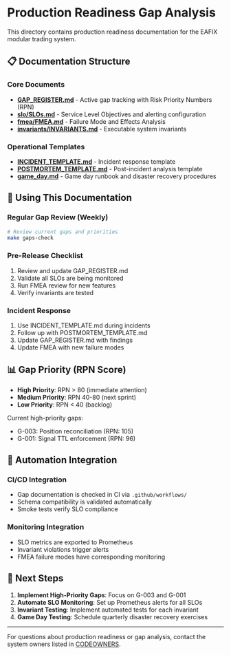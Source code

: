 # Production Readiness Gap Analysis

This directory contains production readiness documentation for the EAFIX modular trading system.

## 📋 Documentation Structure

### Core Documents
- **[GAP_REGISTER.md](GAP_REGISTER.md)** - Active gap tracking with Risk Priority Numbers (RPN)
- **[slo/SLOs.md](slo/SLOs.md)** - Service Level Objectives and alerting configuration
- **[fmea/FMEA.md](fmea/FMEA.md)** - Failure Mode and Effects Analysis
- **[invariants/INVARIANTS.md](invariants/INVARIANTS.md)** - Executable system invariants

### Operational Templates
- **[INCIDENT_TEMPLATE.md](INCIDENT_TEMPLATE.md)** - Incident response template
- **[POSTMORTEM_TEMPLATE.md](POSTMORTEM_TEMPLATE.md)** - Post-incident analysis template
- **[game_day.md](game_day.md)** - Game day runbook and disaster recovery procedures

## 🎯 Using This Documentation

### Regular Gap Review (Weekly)
```bash
# Review current gaps and priorities
make gaps-check
```

### Pre-Release Checklist
1. Review and update GAP_REGISTER.md
2. Validate all SLOs are being monitored
3. Run FMEA review for new features
4. Verify invariants are tested

### Incident Response
1. Use INCIDENT_TEMPLATE.md during incidents
2. Follow up with POSTMORTEM_TEMPLATE.md
3. Update GAP_REGISTER.md with findings
4. Update FMEA with new failure modes

## 📊 Gap Priority (RPN Score)
- **High Priority**: RPN > 80 (immediate attention)
- **Medium Priority**: RPN 40-80 (next sprint)
- **Low Priority**: RPN < 40 (backlog)

Current high-priority gaps:
- G-003: Position reconciliation (RPN: 105)
- G-001: Signal TTL enforcement (RPN: 96)

## 🔧 Automation Integration

### CI/CD Integration
- Gap documentation is checked in CI via `.github/workflows/`
- Schema compatibility is validated automatically
- Smoke tests verify SLO compliance

### Monitoring Integration
- SLO metrics are exported to Prometheus
- Invariant violations trigger alerts
- FMEA failure modes have corresponding monitoring

## 🎯 Next Steps

1. **Implement High-Priority Gaps**: Focus on G-003 and G-001
2. **Automate SLO Monitoring**: Set up Prometheus alerts for all SLOs
3. **Invariant Testing**: Implement automated tests for each invariant
4. **Game Day Testing**: Schedule quarterly disaster recovery exercises

---

For questions about production readiness or gap analysis, contact the system owners listed in [CODEOWNERS](../../.github/CODEOWNERS).